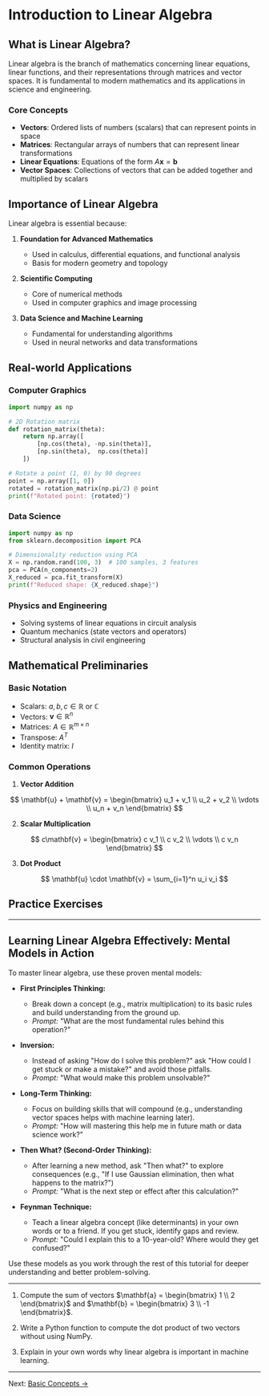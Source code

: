 # Introduction to Linear Algebra

## What is Linear Algebra?

Linear algebra is the branch of mathematics concerning linear equations, linear functions, and their representations through matrices and vector spaces. It is fundamental to modern mathematics and its applications in science and engineering.

### Core Concepts

- **Vectors**: Ordered lists of numbers (scalars) that can represent points in space
- **Matrices**: Rectangular arrays of numbers that can represent linear transformations
- **Linear Equations**: Equations of the form $A\mathbf{x} = \mathbf{b}$
- **Vector Spaces**: Collections of vectors that can be added together and multiplied by scalars

## Importance of Linear Algebra

Linear algebra is essential because:

1. **Foundation for Advanced Mathematics**
   - Used in calculus, differential equations, and functional analysis
   - Basis for modern geometry and topology

2. **Scientific Computing**
   - Core of numerical methods
   - Used in computer graphics and image processing

3. **Data Science and Machine Learning**
   - Fundamental for understanding algorithms
   - Used in neural networks and data transformations

## Real-world Applications

### Computer Graphics

```python
import numpy as np

# 2D Rotation matrix
def rotation_matrix(theta):
    return np.array([
        [np.cos(theta), -np.sin(theta)],
        [np.sin(theta),  np.cos(theta)]
    ])

# Rotate a point (1, 0) by 90 degrees
point = np.array([1, 0])
rotated = rotation_matrix(np.pi/2) @ point
print(f"Rotated point: {rotated}")
```

### Data Science

```python
import numpy as np
from sklearn.decomposition import PCA

# Dimensionality reduction using PCA
X = np.random.rand(100, 3)  # 100 samples, 3 features
pca = PCA(n_components=2)
X_reduced = pca.fit_transform(X)
print(f"Reduced shape: {X_reduced.shape}")
```

### Physics and Engineering

- Solving systems of linear equations in circuit analysis
- Quantum mechanics (state vectors and operators)
- Structural analysis in civil engineering

## Mathematical Preliminaries

### Basic Notation

- Scalars: $a, b, c \in \mathbb{R}$ or $\mathbb{C}$
- Vectors: $\mathbf{v} \in \mathbb{R}^n$
- Matrices: $A \in \mathbb{R}^{m \times n}$
- Transpose: $A^T$
- Identity matrix: $I$

### Common Operations

1. **Vector Addition**

$$
\mathbf{u} + \mathbf{v} = \begin{bmatrix} u_1 + v_1 \\ u_2 + v_2 \\ \vdots \\ u_n + v_n \end{bmatrix}
$$

2. **Scalar Multiplication**

$$
c\mathbf{v} = \begin{bmatrix} c v_1 \\ c v_2 \\ \vdots \\ c v_n \end{bmatrix}
$$

3. **Dot Product**

$$
\mathbf{u} \cdot \mathbf{v} = \sum_{i=1}^n u_i v_i
$$

## Practice Exercises

---

## Learning Linear Algebra Effectively: Mental Models in Action

To master linear algebra, use these proven mental models:

- **First Principles Thinking:**
  - Break down a concept (e.g., matrix multiplication) to its basic rules and build understanding from the ground up.
  - *Prompt:* "What are the most fundamental rules behind this operation?"

- **Inversion:**
  - Instead of asking "How do I solve this problem?" ask "How could I get stuck or make a mistake?" and avoid those pitfalls.
  - *Prompt:* "What would make this problem unsolvable?"

- **Long-Term Thinking:**
  - Focus on building skills that will compound (e.g., understanding vector spaces helps with machine learning later).
  - *Prompt:* "How will mastering this help me in future math or data science work?"

- **Then What? (Second-Order Thinking):**
  - After learning a new method, ask "Then what?" to explore consequences (e.g., "If I use Gaussian elimination, then what happens to the matrix?")
  - *Prompt:* "What is the next step or effect after this calculation?"

- **Feynman Technique:**
  - Teach a linear algebra concept (like determinants) in your own words or to a friend. If you get stuck, identify gaps and review.
  - *Prompt:* "Could I explain this to a 10-year-old? Where would they get confused?"

Use these models as you work through the rest of this tutorial for deeper understanding and better problem-solving.

---

1. Compute the sum of vectors $\mathbf{a} = \begin{bmatrix} 1 \\ 2 \end{bmatrix}$ and $\mathbf{b} = \begin{bmatrix} 3 \\ -1 \end{bmatrix}$.

2. Write a Python function to compute the dot product of two vectors without using NumPy.

3. Explain in your own words why linear algebra is important in machine learning.

---

Next: [Basic Concepts →](02-basic-concepts.md)
